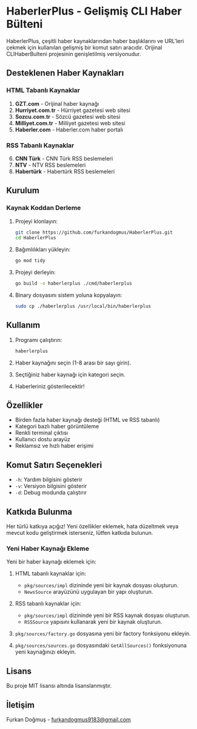 # HaberlerPlus - Gelişmiş CLI Haber Bülteni

HaberlerPlus, çeşitli haber kaynaklarından haber başlıklarını ve URL'leri çekmek için kullanılan gelişmiş bir komut satırı aracıdır. Orijinal CLIHaberBulteni projesinin genişletilmiş versiyonudur.

## Desteklenen Haber Kaynakları

### HTML Tabanlı Kaynaklar
1. **GZT.com** - Orijinal haber kaynağı
2. **Hurriyet.com.tr** - Hürriyet gazetesi web sitesi
3. **Sozcu.com.tr** - Sözcü gazetesi web sitesi
4. **Milliyet.com.tr** - Milliyet gazetesi web sitesi
5. **Haberler.com** - Haberler.com haber portalı

### RSS Tabanlı Kaynaklar
6. **CNN Türk** - CNN Türk RSS beslemeleri
7. **NTV** - NTV RSS beslemeleri
8. **Habertürk** - Habertürk RSS beslemeleri

## Kurulum

### Kaynak Koddan Derleme

1. Projeyi klonlayın:
   ```bash
   git clone https://github.com/furkandogmus/HaberlerPlus.git
   cd HaberlerPlus
   ```

2. Bağımlılıkları yükleyin:
   ```bash
   go mod tidy
   ```

3. Projeyi derleyin:
   ```bash
   go build -o haberlerplus ./cmd/haberlerplus
   ```

4. Binary dosyasını sistem yoluna kopyalayın:
   ```bash
   sudo cp ./haberlerplus /usr/local/bin/haberlerplus
   ```

## Kullanım

1. Programı çalıştırın:
   ```bash
   haberlerplus
   ```

2. Haber kaynağını seçin (1-8 arası bir sayı girin).
3. Seçtiğiniz haber kaynağı için kategori seçin.
4. Haberleriniz gösterilecektir!

## Özellikler

- Birden fazla haber kaynağı desteği (HTML ve RSS tabanlı)
- Kategori bazlı haber görüntüleme
- Renkli terminal çıktısı
- Kullanıcı dostu arayüz
- Reklamsız ve hızlı haber erişimi

## Komut Satırı Seçenekleri

- `-h`: Yardım bilgisini gösterir
- `-v`: Versiyon bilgisini gösterir
- `-d`: Debug modunda çalıştırır

## Katkıda Bulunma

Her türlü katkıya açığız! Yeni özellikler eklemek, hata düzeltmek veya mevcut kodu geliştirmek isterseniz, lütfen katkıda bulunun.

### Yeni Haber Kaynağı Ekleme

Yeni bir haber kaynağı eklemek için:

1. HTML tabanlı kaynaklar için:
   - `pkg/sources/impl` dizininde yeni bir kaynak dosyası oluşturun.
   - `NewsSource` arayüzünü uygulayan bir yapı oluşturun.

2. RSS tabanlı kaynaklar için:
   - `pkg/sources/impl` dizininde yeni bir RSS kaynak dosyası oluşturun.
   - `RSSSource` yapısını kullanarak yeni bir kaynak oluşturun.

3. `pkg/sources/factory.go` dosyasına yeni bir factory fonksiyonu ekleyin.
4. `pkg/sources/sources.go` dosyasındaki `GetAllSources()` fonksiyonuna yeni kaynağınızı ekleyin.

## Lisans

Bu proje MIT lisansı altında lisanslanmıştır.

## İletişim

Furkan Doğmuş - furkandogmus9183@gmail.com 